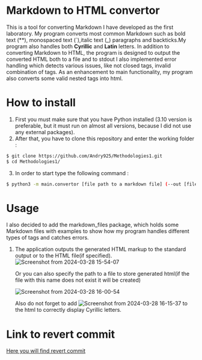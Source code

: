 # Markdown to HTML convertor

This is a tool for converting Markdown I have developed as the first laboratory. My program converts most common 
Markdown such as  bold text (**), monospaced text (`),italic text (_) paragraphs and backticks.My program also handles both
**Cyrillic** and **Latin** letters.
In addition to converting Markdown to HTML, 
the program is designed to output the converted HTML both to a file and to stdout
I also implemented error handling which detects various issues, like not closed tags, invalid combination of tags. 
As an enhancement to main functionality, my program also converts some valid nested tags into html.

# How to install

1. First you must make sure that you have Python installed
(3.10 version is preferable, but it must run on almost all versions, because I did not use any external packages).
2. After that, you have to clone this repository and enter the working folder :
```bash
$ git clone https://github.com/Andry925/Methodologies1.git
$ cd Methodologies1/
```
3. In order to start type the following command  :
```bash
$ python3 -m main.convertor [file path to a markdown file] (--out [file path to an html file])optional
```

# Usage 
I also decided to add the markdown_files package, which holds some Markdown files with examples to show how my program 
handles different types of tags and catches errors.
1. The application outputs the generated HTML markup to the standard output or to the HTML file(if specified).
   ![Screenshot from 2024-03-28 15-54-07](https://github.com/Andry925/Methodologies1/assets/114020399/787b888f-87e9-4e5b-80d0-7a46eedc82e2)

   Or you can also specify the path to a file to store generated html(if the file with this name does not exist it will 
   be created)
   
   ![Screenshot from 2024-03-28 16-00-54](https://github.com/Andry925/Methodologies1/assets/114020399/655a4831-c473-469f-8b86-71916fcbd265)
   
    Also do not forget to add
    ![Screenshot from 2024-03-28 16-15-37](https://github.com/Andry925/Methodologies1/assets/114020399/794595d7-ab60-4365-9b67-4c786de11bf7)
    to the 
    html to correctly display Cyrillic letters.

# Link to revert commit

[Here you will find revert commit](https://github.com/Andry925/Methodologies1/commit/3b6a3e5ba5f09c37cfcc954f8a60d81ae7183de3)
